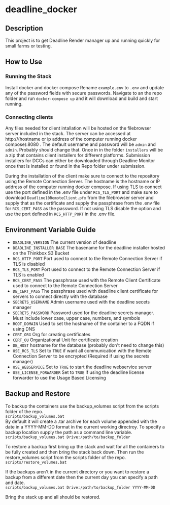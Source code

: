 # deadline_docker

## Description

This project is to get Deadline Render manager up and running quickly for small farms or testing.

## How to Use

### Running the Stack
Install docker and docker compose
Rename `example.env` to `.env` and update any of the password fields with secure passwords.
Navigate to an  the repo folder and run `docker-compose up` and it will download and build and start running.

### Connecting clients

Any files needed for client intallation will be hosted on the filebrowser server included in the stack. The server can be accessed at http://(hostname or ip address of the computer running docker compose):8080 . The default username and password will be `admin` and `admin`. Probably should change that. Once in in the folder `installers` will be a zip that contains client installers for different platforms. Submission installers for DCCs can either be downloaded through Deadline Monitor once that is installed or found in the Repo folder under submission.

During the installation of the client make sure to connect to the repository using the Remote Connection Server. The hostname is the hostname or IP address of the computer running docker compose. If using TLS to connect use the port defined in the .env file under `RCS_TLS_PORT` and make sure to download `Deadline10RemoteClient.pfx` from the filebrowser server and supply that as the certificate and supply the passphrase from the .env file for `RCS_CERT_PASS` as the password. If not using TLS disable the option and use the port defined in `RCS_HTTP_PORT` in the .env file.

## Environment Variable Guide

* `DEADLINE_VERSION` The current version of deadline
* `DEADLINE_INSTALLER_BASE` The basename for the deadline installer hosted on the Thinkbox S3 Bucket
* `RCS_HTTP_PORT` Port used to connect to the Remote Connection Server if TLS is disabled
* `RCS_TLS_PORT` Port used to connect to the Remote Connection Server if TLS is enabled 
* `RCS_CERT_PASS` The passphrase used with the Remote Client Certificate used to connect to the Remote Connection Server
* `DB_CERT_PASS` The passphrase used with deadline client certificate for servers to connect directly with the database
* `SECRETS_USERNAME` Admin username used with the deadline secets manager
* `SECRETS_PASSWORD` Password used for the deadline secrets manager. Must include lower case, upper case, numbers, and symbols
* `ROOT_DOMAIN` Used to set the hostname of the container to a FQDN if using DNS
* `CERT_ORG` Org for creating certificates
* `CERT_OU` Organizational Unit for certificate creation
* `DB_HOST` hostname for the database (probably don't need to change this)
* `USE_RCS_TLS` Set to `TRUE` if want all communication with the Remote Connection Server to be encrypted (Required if using the secrets manager)
* `USE_WEBSERVICE` Set to `TRUE` to start the deadline webservice server
* `USE_LICENSE_FORWARDER` Set to `TRUE` if using the deadline license forwarder to use the Usage Based Licensing

## Backup and Restore

To backup the containers use the backup_volumes script from the scripts folder of the repo.  
`scripts/backup_volumes.bat`  
By default it will create a .tar archive for each volume appended with the date in a YYYY-MM-DD format in the current working directroy. To specify a backup location supply the path as a command line variable.  
`scripts/backup_volumes.bat Drive:/path/to/backup_folder`  

To restore a backup first bring up the stack and wait for all the containers to be fully created and then bring the stack back down. Then run the restore_volumes script from the scripts folder of the repo.  
`scripts/restore_volumes.bat`  

If the backups aren't in the current directory or you want to restore a backup from a different date then the current day you can specify a path and date.  
`scripts/backup_volumes.bat Drive:/path/to/backup_folder YYYY-MM-DD` 

Bring the stack up and all should be restored.
